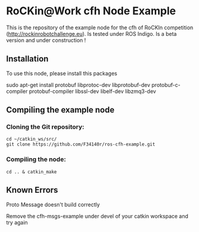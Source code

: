 RoCKin@Work cfh Node Example
===============================

This is the repository of the example node for the cfh of RoCKIn competition (http://rockinrobotchallenge.eu).
Is tested under ROS Indigo. Is a beta version and under construction !


## Installation
To use this node, please install this packages

sudo apt-get install protobuf libprotoc-dev libprotobuf-dev protobuf-c-compiler protobuf-compiler libssl-dev libelf-dev libzmq3-dev

## Compiling the example node
### Cloning the Git repository:

    cd ~/catkin_ws/src/
    git clone https://github.com/F34140r/ros-cfh-example.git

### Compiling the node:

    cd .. & catkin_make

## Known Errors

Proto Message doesn't build correctly  

  Remove the cfh-msgs-example under devel of your catkin workspace  and try again
